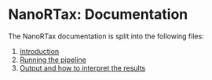 # NanoRTax: Documentation

The NanoRTax documentation is split into the following files:

1. [Introduction](../README.md)
2. [Running the pipeline](usage.md)
4. [Output and how to interpret the results](output.md)